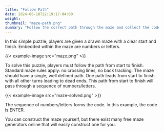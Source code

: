 ```yaml
---
title: "Follow Path"
date: 2024-06-18T22:19:17-04:00
weight:
thumbnail: "maze-path.png"
summary: "Follow the correct path through the maze and collect the codeword as you go."
---
```


In this simple puzzle, players are given a drawn maze with a clear start
and finish. Embedded within the maze are numbers or letters.

{{< example-image src="maze.png" >}}

To solve this puzzle, players must follow the path from start to finish.
Standard maze rules apply: no crossing lines, no back tracking. The maze
should have a single, well defined path. One path leads from start to
finish with all other turns leading to dead ends. This path from start to
finish will pass through a sequence of numbers/letters.

{{< example-image src="maze-solved.png" >}}

The sequence of numbers/letters forms the code. In this example, the code
is ENTER.

You can construct the maze yourself, but there exist many free maze
generators online that will easily construct one for you.
